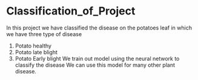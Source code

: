 # Classification_of_Project
In this project we have classified the disease on the potatoes leaf in which we have three type of disease 
1) Potato healthy
2) Potato late blight
3) Potato Early blight
We train out model using the neural network to classify the disease
We can use this model for many other plant disease.
